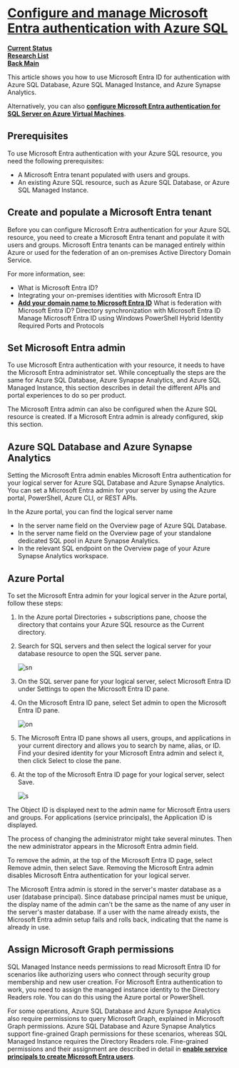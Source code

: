 # **[Configure and manage Microsoft Entra authentication with Azure SQL](https://learn.microsoft.com/en-us/azure/azure-sql/database/authentication-aad-configure?view=azuresql&tabs=azure-portal)**

**[Current Status](../../../../development/status/weekly/current_status.md)**\
**[Research List](../../../research_list.md)**\
**[Back Main](../../../../README.md)**

This article shows you how to use Microsoft Entra ID for authentication with Azure SQL Database, Azure SQL Managed Instance, and Azure Synapse Analytics.

Alternatively, you can also **[configure Microsoft Entra authentication for SQL Server on Azure Virtual Machines](https://learn.microsoft.com/en-us/azure/azure-sql/virtual-machines/windows/configure-azure-ad-authentication-for-sql-vm?view=azuresql)**.

## Prerequisites

To use Microsoft Entra authentication with your Azure SQL resource, you need the following prerequisites:

- A Microsoft Entra tenant populated with users and groups.
- An existing Azure SQL resource, such as Azure SQL Database, or Azure SQL Managed Instance.

## Create and populate a Microsoft Entra tenant

Before you can configure Microsoft Entra authentication for your Azure SQL resource, you need to create a Microsoft Entra tenant and populate it with users and groups. Microsoft Entra tenants can be managed entirely within Azure or used for the federation of an on-premises Active Directory Domain Service.

For more information, see:

- What is Microsoft Entra ID?
- Integrating your on-premises identities with Microsoft Entra ID
- **[Add your domain name to Microsoft Entra ID](https://learn.microsoft.com/en-us/entra/fundamentals/add-custom-domain)**
What is federation with Microsoft Entra ID?
Directory synchronization with Microsoft Entra ID
Manage Microsoft Entra ID using Windows PowerShell
Hybrid Identity Required Ports and Protocols

## Set Microsoft Entra admin

To use Microsoft Entra authentication with your resource, it needs to have the Microsoft Entra administrator set. While conceptually the steps are the same for Azure SQL Database, Azure Synapse Analytics, and Azure SQL Managed Instance, this section describes in detail the different APIs and portal experiences to do so per product.

The Microsoft Entra admin can also be configured when the Azure SQL resource is created. If a Microsoft Entra admin is already configured, skip this section.

## Azure SQL Database and Azure Synapse Analytics

Setting the Microsoft Entra admin enables Microsoft Entra authentication for your logical server for Azure SQL Database and Azure Synapse Analytics. You can set a Microsoft Entra admin for your server by using the Azure portal, PowerShell, Azure CLI, or REST APIs.

In the Azure portal, you can find the logical server name

- In the server name field on the Overview page of Azure SQL Database.
- In the server name field on the Overview page of your standalone dedicated SQL pool in Azure Synapse Analytics.
- In the relevant SQL endpoint on the Overview page of your Azure Synapse Analytics workspace.

## Azure Portal

To set the Microsoft Entra admin for your logical server in the Azure portal, follow these steps:

1. In the Azure portal Directories + subscriptions pane, choose the directory that contains your Azure SQL resource as the Current directory.

2. Search for SQL servers and then select the logical server for your database resource to open the SQL server pane.

    ![sn](https://learn.microsoft.com/en-us/azure/azure-sql/database/media/authentication-aad-configure/search-for-and-select-sql-servers.png?view=azuresql)

3. On the SQL server pane for your logical server, select Microsoft Entra ID under Settings to open the Microsoft Entra ID pane.

4. On the Microsoft Entra ID pane, select Set admin to open the Microsoft Entra ID pane.

    ![on](https://learn.microsoft.com/en-us/azure/azure-sql/database/media/authentication-aad-configure/sql-servers-set-active-directory-admin.png?view=azuresql#lightbox)

5. The Microsoft Entra ID pane shows all users, groups, and applications in your current directory and allows you to search by name, alias, or ID. Find your desired identity for your Microsoft Entra admin and select it, then click Select to close the pane.

6. At the top of the Microsoft Entra ID page for your logical server, select Save.

    ![s](https://learn.microsoft.com/en-us/azure/azure-sql/database/media/authentication-aad-configure/save.png?view=azuresql#lightbox)

The Object ID is displayed next to the admin name for Microsoft Entra users and groups. For applications (service principals), the Application ID is displayed.

The process of changing the administrator might take several minutes. Then the new administrator appears in the Microsoft Entra admin field.

To remove the admin, at the top of the Microsoft Entra ID page, select Remove admin, then select Save. Removing the Microsoft Entra admin disables Microsoft Entra authentication for your logical server.

The Microsoft Entra admin is stored in the server's master database as a user (database principal). Since database principal names must be unique, the display name of the admin can't be the same as the name of any user in the server's master database. If a user with the name already exists, the Microsoft Entra admin setup fails and rolls back, indicating that the name is already in use.

## Assign Microsoft Graph permissions

SQL Managed Instance needs permissions to read Microsoft Entra ID for scenarios like authorizing users who connect through security group membership and new user creation. For Microsoft Entra authentication to work, you need to assign the managed instance identity to the Directory Readers role. You can do this using the Azure portal or PowerShell.

For some operations, Azure SQL Database and Azure Synapse Analytics also require permissions to query Microsoft Graph, explained in Microsoft Graph permissions. Azure SQL Database and Azure Synapse Analytics support fine-grained Graph permissions for these scenarios, whereas SQL Managed Instance requires the Directory Readers role. Fine-grained permissions and their assignment are described in detail in **[enable service principals to create Microsoft Entra users](https://learn.microsoft.com/en-us/azure/azure-sql/database/authentication-aad-service-principal?view=azuresql#enable-service-principals-to-create-azure-ad-users)**.
